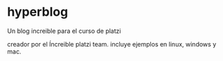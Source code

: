 # hyperblog
Un blog increible para el curso de platzi

creador por el &Iacute;ncreible platzi team.
incluye ejemplos en linux, windows y mac.
